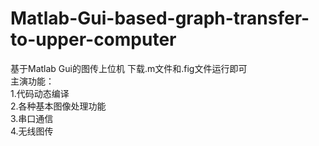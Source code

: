 # Matlab-Gui-based-graph-transfer-to-upper-computer
基于Matlab Gui的图传上位机
下载.m文件和.fig文件运行即可    
主演功能：  
   1.代码动态编译  
   2.各种基本图像处理功能  
   3.串口通信  
   4.无线图传  
   
